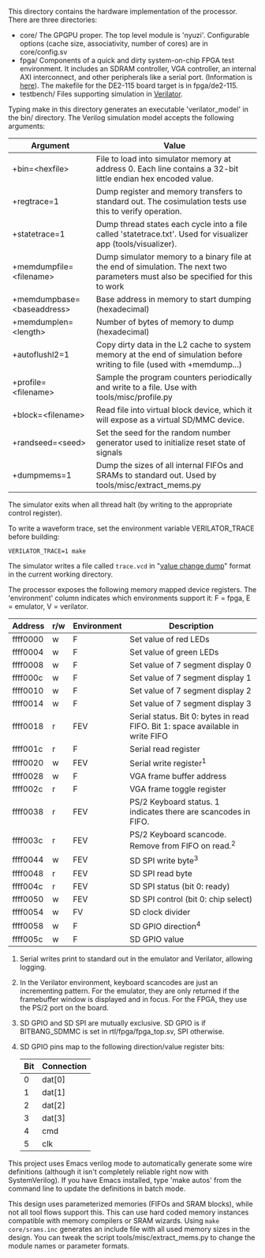 This directory contains the hardware implementation of the processor. There are
three directories: 
- core/ The GPGPU proper. The top level module is 'nyuzi'.
  Configurable options (cache size, associativity, number of cores) are in
  core/config.sv 
- fpga/ Components of a quick and dirty system-on-chip FPGA test
  environment. It includes an SDRAM controller, VGA controller, an internal AXI
  interconnect, and other peripherals like a serial port. (Information is
  [here](https://github.com/jbush001/NyuziProcessor/wiki/FPGA-Test-Environment)).
  The makefile for the DE2-115 board target is in fpga/de2-115. 
- testbench/ 
Files supporting simulation in [Verilator](http://www.veripool.org/wiki/verilator).

Typing make in this directory generates an executable 'verilator_model' in the
bin/ directory. The Verilog simulation model accepts the following arguments:

|Argument|Value|
|--------|-----|
| +bin=&lt;hexfile&gt; | File to load into simulator memory at address 0. Each line contains a 32-bit little endian hex encoded value. |
| +regtrace=1 | Dump register and memory transfers to standard out.  The cosimulation tests use this to verify operation. |
| +statetrace=1 | Dump thread states each cycle into a file called 'statetrace.txt'.  Used for visualizer app (tools/visualizer). |
| +memdumpfile=&lt;filename&gt; | Dump simulator memory to a binary file at the end of simulation. The next two parameters must also be specified for this to work |
| +memdumpbase=&lt;baseaddress&gt;| Base address in memory to start dumping (hexadecimal) |
| +memdumplen=&lt;length&gt; | Number of bytes of memory to dump (hexadecimal) |
| +autoflushl2=1 | Copy dirty data in the L2 cache to system memory at the end of simulation before writing to file (used with +memdump...) |
| +profile=&lt;filename&gt; | Sample the program counters periodically and write to a file.  Use with tools/misc/profile.py |
| +block=&lt;filename&gt; | Read file into virtual block device, which it will expose as a virtual SD/MMC device.
| +randseed=&lt;seed&gt; | Set the seed for the random number generator used to initialize reset state of signals 
| +dumpmems=1 | Dump the sizes of all internal FIFOs and SRAMs to standard out. Used by tools/misc/extract_mems.py | 

The simulator exits when all thread halt (by writing to the appropriate control
register).

To write a waveform trace, set the environment variable VERILATOR_TRACE before building:

    VERILATOR_TRACE=1 make

The simulator writes a file called `trace.vcd` in "[value change dump](http://en.wikipedia.org/wiki/Value_change_dump)" 
format in the current working directory.

The processor exposes the following memory mapped device registers. The 'environment' 
column indicates which environments support it: F = fpga, E = emulator, V = verilator.

|Address|r/w|Environment|Description|
|----|----|----|----|
| ffff0000 | w | F | Set value of red LEDs |
| ffff0004 | w | F | Set value of green LEDs |
| ffff0008 | w | F | Set value of 7 segment display 0 |
| ffff000c | w | F | Set value of 7 segment display 1 |
| ffff0010 | w | F | Set value of 7 segment display 2 |
| ffff0014 | w | F | Set value of 7 segment display 3 |
| ffff0018 | r | FEV | Serial status. Bit 0: bytes in read FIFO. Bit 1: space available in write FIFO |
| ffff001c | r | F | Serial read register |
| ffff0020 | w | FEV | Serial write register<sup>1</sup> |
| ffff0028 | w | F | VGA frame buffer address |
| ffff002c | r | F | VGA frame toggle register |
| ffff0038 | r | FEV | PS/2 Keyboard status. 1 indicates there are scancodes in FIFO. |
| ffff003c | r | FEV | PS/2 Keyboard scancode. Remove from FIFO on read.<sup>2</sup> |
| ffff0044 | w | FEV | SD SPI write byte<sup>3</sup> |
| ffff0048 | r | FEV | SD SPI read byte |
| ffff004c | r | FEV  | SD SPI status (bit 0: ready) |
| ffff0050 | w | FEV | SD SPI control (bit 0: chip select) |
| ffff0054 | w | FV | SD clock divider |
| ffff0058 | w | F | SD GPIO direction<sup>4</sup> |
| ffff005c | w | F | SD GPIO value |

1. Serial writes print to standard out in the emulator and Verilator, allowing logging.
2. In the Verilator environment, keyboard scancodes are just an incrementing pattern. For the emulator, they are only returned if the framebuffer window is displayed and in focus. For the FPGA, they use the PS/2 port on the board.
3. SD GPIO and SD SPI are mutually exclusive.  SD GPIO is if BITBANG_SDMMC is set in rtl/fpga/fpga_top.sv, SPI otherwise.
4. SD GPIO pins map to the following direction/value register bits:

    |Bit|Connection|
    |----|----|
    | 0 | dat[0] |
    | 1 | dat[1] |
    | 2 | dat[2] |
    | 3 | dat[3] |
    | 4 | cmd |
    | 5 | clk |

This project uses Emacs verilog mode to automatically generate some wire
definitions (although it isn't completely reliable right now with
SystemVerilog). If you have Emacs installed, type 'make autos' from the command
line to update the definitions in batch mode.

This design uses parameterized memories (FIFOs and SRAM blocks), while not all
tool flows support this. This can use hard coded memory instances compatible
with memory compilers or SRAM wizards. Using `make core/srams.inc` generates an
include file with all used memory sizes in the design. You can tweak the script
tools/misc/extract_mems.py to change the module names or parameter formats.

